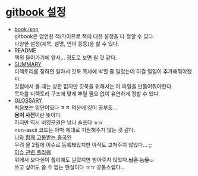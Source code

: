 # [gitbook 설정](https://toolchain.gitbook.com/structure.html)
* [book.json](https://toolchain.gitbook.com/config.html)  
gitbook은 엄연한 책(?)이므로 책에 대한 설정을 다 정할 수 있다.  
다양한 설정(제목, 설명, 언어 등등)을 할 수 있다.  
* README  
책의 들어가기에 앞서... 정도로 보면 될 것 같다.  
* [SUMMARY](https://toolchain.gitbook.com/pages.html)  
디렉토리를 정하면 알아서 깃북 목차에 박힐 줄 알았는데 이걸 일일이 추가해줘야했다.  
깃헙에서 볼 때는 상관 없지만 깃북을 위해서는 이 파일을 만들어줘야한다.  
목차를 디렉토리 구조에 맞게 뿌릴 필요 없이 유연하게 정할 수 있다.  
* [GLOSSARY](https://toolchain.gitbook.com/lexicon.html)  
처음보는 영단어였다 ㅎㅎ 덕분에 영어 공부도...  
**용어 사전**이란 뜻이다.  
하지만 역시 비영문권은 넘나 슬프다 ㅠㅠ  
non-ascii 코드는 아마 제대로 지원해주지 않는 것 같다.  
[나와 함께 고통받는 중국인](https://github.com/GitbookIO/gitbook/issues/1703)  
무려 올 2월에 이슈로 등록돼있지만 아직도 고쳐주지 않았다... ;;  
[이슈 관련 풀리퀘](https://github.com/GitbookIO/gitbook/pull/1704)  
위에서 보다싶이 풀리퀘도 날렸지만 받아주지 않았다.~~납흔 놈들...~~  
쓰고 싶어도 쓸 수 없는 현실이다 ㅠㅠ 곶통스럽다...  